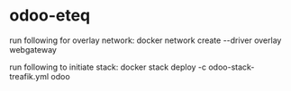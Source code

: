 # odoo-eteq
run following for overlay network: docker network create --driver overlay webgateway

run following to initiate stack: docker stack deploy -c odoo-stack-treafik.yml odoo
